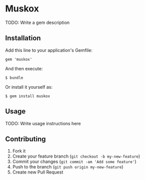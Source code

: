 # Muskox

TODO: Write a gem description

## Installation

Add this line to your application's Gemfile:

    gem 'muskox'

And then execute:

    $ bundle

Or install it yourself as:

    $ gem install muskox

## Usage

TODO: Write usage instructions here

## Contributing

1. Fork it
2. Create your feature branch (`git checkout -b my-new-feature`)
3. Commit your changes (`git commit -am 'Add some feature'`)
4. Push to the branch (`git push origin my-new-feature`)
5. Create new Pull Request
